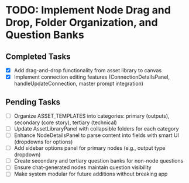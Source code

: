 # TODO: Implement Node Drag and Drop, Folder Organization, and Question Banks

## Completed Tasks
- [x] Add drag-and-drop functionality from asset library to canvas
- [x] Implement connection editing features (ConnectionDetailsPanel, handleUpdateConnection, master prompt integration)

## Pending Tasks
- [ ] Organize ASSET_TEMPLATES into categories: primary (outputs), secondary (core story), tertiary (technical)
- [ ] Update AssetLibraryPanel with collapsible folders for each category
- [ ] Enhance NodeDetailsPanel to parse content into fields with smart UI (dropdowns for options)
- [ ] Add sidebar options panel for primary nodes (e.g., output type dropdown)
- [ ] Create secondary and tertiary question banks for non-node questions
- [ ] Ensure chat-generated nodes maintain question visibility
- [ ] Make system modular for future additions without breaking app
